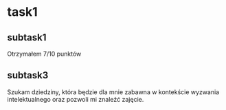 <h1> task1

 <h2>subtask1</h2>

Otrzymałem 7/10 punktów
  
<h2>subtask3</h2>

Szukam dziedziny, która będzie dla mnie zabawna w kontekście wyzwania intelektualnego oraz pozwoli mi znaleźć zajęcie.
